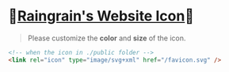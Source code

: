 # 🎉[Raingrain's Website Icon](https://github.com/raingrain/raingrain-favicon)🎉

> Please customize the **color** and **size** of the icon.

```html
<!-- when the icon in ./public folder -->
<link rel="icon" type="image/svg+xml" href="/favicon.svg" />
```
